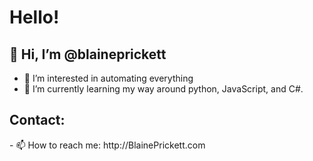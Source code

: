 <h1>Hello!</h1>

<h2> 👋 Hi, I’m @blaineprickett</h2>

- 👀 I’m interested in automating everything <br>
- 🌱 I’m currently learning my way around python, JavaScript, and C#. <br>

<h2> Contact:</h2>
- 📫 How to reach me: http://BlainePrickett.com <br>

<!---
blaineprickett/blaineprickett is a ✨ special ✨ repository because its `README.md` (this file) appears on your GitHub profile.
You can click the Preview link to take a look at your changes.
--->
